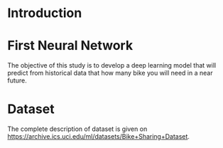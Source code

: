 # Introduction

# First Neural Network

The objective of this study is to develop a deep learning model that will predict from historical data that how many bike you will need in a near future.

# Dataset 

The complete description of dataset is given on https://archive.ics.uci.edu/ml/datasets/Bike+Sharing+Dataset.




